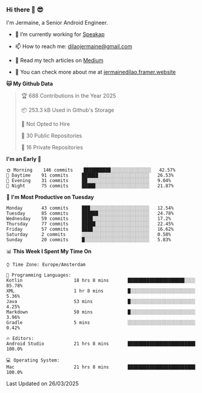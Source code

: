 ### Hi there 👋 😎
I'm Jermaine, a Senior Android Engineer.

- 🔭 I’m currently working for [Speakap](https://www.speakap.com/)

- 📫 How to reach me: dilaojermaine@gmail.com

- 📖 Read my tech articles on [Medium](https://jermainedilao.medium.com/)

- 👀 You can check more about me at [jermainedilao.framer.website](https://jermainedilao.framer.website)

<!--
**jermainedilao/jermainedilao** is a ✨ _special_ ✨ repository because its `README.md` (this file) appears on your GitHub profile.

Here are some ideas to get you started:

- 🔭 I’m currently working on ...
- 🌱 I’m currently learning ...
- 👯 I’m looking to collaborate on ...
- 🤔 I’m looking for help with ...
- 💬 Ask me about ...
- 📫 How to reach me: ...
- 😄 Pronouns: ...
- ⚡ Fun fact: ...
-->

<!--START_SECTION:waka-->
**🐱 My Github Data** 

> 🏆 688 Contributions in the Year 2025
 > 
> 📦 253.3 kB Used in Github's Storage 
 > 
> 🚫 Not Opted to Hire
 > 
> 📜 30 Public Repositories 
 > 
> 🔑 16 Private Repositories  
 > 
**I'm an Early 🐤** 

```text
🌞 Morning    146 commits    ██████████░░░░░░░░░░░░░░░   42.57% 
🌆 Daytime    91 commits     ██████░░░░░░░░░░░░░░░░░░░   26.53% 
🌃 Evening    31 commits     ██░░░░░░░░░░░░░░░░░░░░░░░   9.04% 
🌙 Night      75 commits     █████░░░░░░░░░░░░░░░░░░░░   21.87%

```
📅 **I'm Most Productive on Tuesday** 

```text
Monday       43 commits     ███░░░░░░░░░░░░░░░░░░░░░░   12.54% 
Tuesday      85 commits     ██████░░░░░░░░░░░░░░░░░░░   24.78% 
Wednesday    59 commits     ████░░░░░░░░░░░░░░░░░░░░░   17.2% 
Thursday     77 commits     █████░░░░░░░░░░░░░░░░░░░░   22.45% 
Friday       57 commits     ████░░░░░░░░░░░░░░░░░░░░░   16.62% 
Saturday     2 commits      ░░░░░░░░░░░░░░░░░░░░░░░░░   0.58% 
Sunday       20 commits     █░░░░░░░░░░░░░░░░░░░░░░░░   5.83%

```


📊 **This Week I Spent My Time On** 

```text
⌚︎ Time Zone: Europe/Amsterdam

💬 Programming Languages: 
Kotlin                   18 hrs 8 mins       █████████████████████░░░░   85.78% 
XML                      1 hr 8 mins         █░░░░░░░░░░░░░░░░░░░░░░░░   5.36% 
Java                     53 mins             █░░░░░░░░░░░░░░░░░░░░░░░░   4.25% 
Markdown                 50 mins             █░░░░░░░░░░░░░░░░░░░░░░░░   3.96% 
Gradle                   5 mins              ░░░░░░░░░░░░░░░░░░░░░░░░░   0.42%

🔥 Editors: 
Android Studio           21 hrs 8 mins       █████████████████████████   100.0%

💻 Operating System: 
Mac                      21 hrs 8 mins       █████████████████████████   100.0%

```


 Last Updated on 26/03/2025
<!--END_SECTION:waka-->
